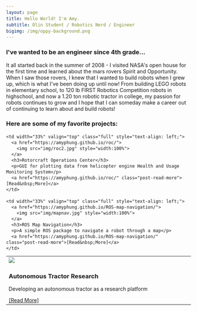 ```yaml
---
layout: page
title: Hello World! I'm Amy.
subtitle: Olin Student / Robotics Nerd / Engineer
bigimg: /img/oppy-background.png
---
```


<head>
<style>
@media only screen and (max-width: 580px)  {
  .full {
    display:block;
    width:100%;
    border: 1px solid white;
  }
}

table {
    border-collapse: collapse;
}

table, th, td {
   border: 1px solid white;
   <!-- border: none; -->
}

h3 {

text-rendering: optimizeLegibility;
Margin-bottom: 21px;
}

p {
text-rendering: optimizeLegibility;
Margin-bottom: 21px;
}
</style>
</head>
<!-- font-size: 13px;-->


### I've wanted to be an engineer since 4th grade...
It all started back in the summer of 2008 - I visited NASA's open house for the first time and learned about the mars rovers Spirit and Opportunity. When I saw those rovers, I knew that I wanted to build robots when I grew up, which is what I've been doing up until now! From building LEGO robots in elementary school, to 120 lb FIRST Robotics Competition robots in highschool, and now a 1.20 ton robotic tractor in college, my passion for robots continues to grow and I hope that I can someday make a career out of continuing to learn about and build robots!

### Here are some of my favorite projects:

<body>
<table>
  <tr>
    <td width="33%" valign="top" class="full" style="text-align: left;">
      <a href="https://amyphung.github.io/gravl/">
        <img src="img/tractor.jpg" style="width:100%">
      </a>
      <h3>Autonomous Tractor Research</h3>
      <p>Developing an autonomous tractor as a research platform</p>
      <a href="https://amyphung.github.io/gravl/" class="post-read-more">[Read&nbsp;More]</a>
    </td>

    <td width="33%" valign="top" class="full" style="text-align: left;">
      <a href="https://amyphung.github.io/roc/">
        <img src="img/roc2.jpg" style="width:100%">
      </a>
      <h3>Rotorcraft Operations Center</h3>
      <p>GUI for plotting data from helicopter engine Health and Usage Monitoring System</p>
      <a href="https://amyphung.github.io/roc/" class="post-read-more">[Read&nbsp;More]</a>
    </td>

    <td width="33%" valign="top" class="full" style="text-align: left;">
      <a href="https://amyphung.github.io/ROS-map-navigation/">
        <img src="img/mapnav.jpg" style="width:100%">
      </a>
      <h3>ROS Map Navigation</h3>
      <p>A simple ROS package to navigate a robot through a map</p>
      <a href="https://amyphung.github.io/ROS-map-navigation/" class="post-read-more">[Read&nbsp;More]</a>
    </td>
  </tr>
</table>

</body>
